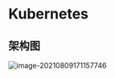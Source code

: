# Kubernetes

## 架构图

![image-20210809171157746](C:/Users/dell/AppData/Roaming/Typora/typora-user-images/image-20210809171157746.png)
